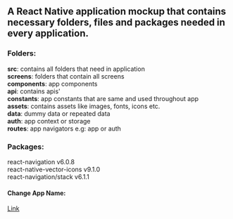 ## A React Native application mockup that contains necessary folders, files and packages needed in every application.

### Folders:

**src**: contains all folders that need in application<br/>
**screens**: folders that contain all screens<br/>
**components**: app components<br/>
**api**: contains apis' <br/>
**constants**: app constants that are same and used throughout app<br/>
**assets**: contains assets like images, fonts, icons etc.<br/>
**data**: dummy data or repeated data<br/>
**auth**: app context or storage<br/>
**routes**: app navigators e.g: app or auth<br/>

### Packages:

react-navigation v6.0.8<br/>
react-native-vector-icons v9.1.0<br/>
react-navigation/stack v6.1.1<br/>

#### Change App Name:
[Link](https://stackoverflow.com/questions/34794679/change-app-name-in-react-native)


